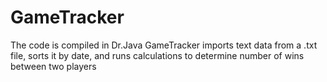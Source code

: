 # GameTracker
The code is compiled in Dr.Java
GameTracker imports text data from a .txt file, sorts it by date, and runs calculations to determine number of wins between two players
